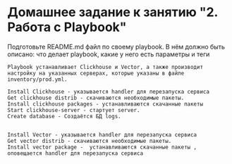 # Домашнее задание к занятию "2. Работа с Playbook"

Подготовьте README.md файл по своему playbook. В нём должно быть описано: что делает playbook, какие у него есть параметры и теги

```
Playbook устанавливает Clickhouse и Vector, а также производит настройку на указанных серверах, которые указаны в файле inventory/prod.yml.

Install Clickhouse - указывается handler для перезапуска сервиса  
Get clickhouse distrib - скачиваются необходимые пакеты.
Install clickhouse packages - устанавливаются скачанные пакеты  
Start clickhouse-server - стартует server.
Create database - Создаётся БД logs.


Install Vector - указывается handler для перезапуска сервиса
Get vector distrib - скачиваются необходимые пакеты.
Install vector package -  устанавливаются скачанные пакеты , оповещается handler для перезапуска сервиса 

```
